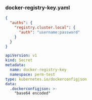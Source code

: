 ### docker-registry-key.yaml

```json
{
  "auths": {
    "registry.cluster.local": {
      "auth": "username:password"
    }
  }
}
```


```yaml
apiVersion: v1
kind: Secret
metadata:
  name: docker-registry-key
  namespace: perm-test
type: kubernetes.io/dockerconfigjson
data:
  .dockerconfigjson: >-
    "base64 encoded"

```